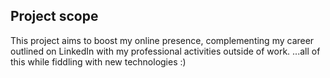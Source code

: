 ## Project scope

This project aims to boost my online presence, complementing my career outlined on LinkedIn with my professional activities outside of work.
...all of this while fiddling with new technologies :)
